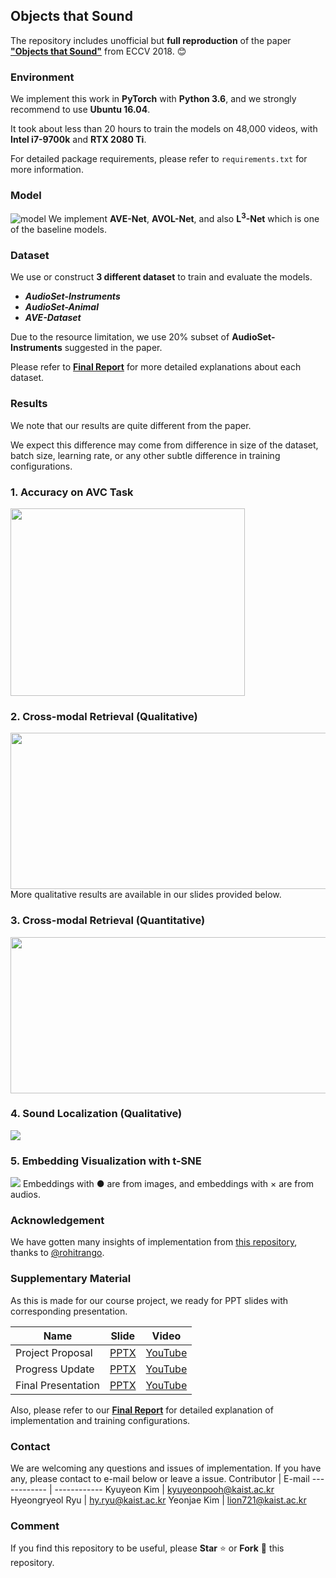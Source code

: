 ## Objects that Sound
The repository includes unofficial but **full reproduction** of the paper [**"Objects that Sound"**](https://arxiv.org/pdf/1712.06651.pdf) from ECCV 2018. :blush:

### Environment
We implement this work in **PyTorch** with **Python 3.6**, and we strongly recommend to use **Ubuntu 16.04**.

It took about less than 20 hours to train the models on 48,000 videos, with **Intel i7-9700k** and **RTX 2080 Ti**.

For detailed package requirements, please refer to `requirements.txt` for more information.

### Model
![model](material/models.png)
We implement **AVE-Net**, **AVOL-Net**, and also **L<sup>3</sup>-Net** which is one of the baseline models.

### Dataset
We use or construct **3 different dataset** to train and evaluate the models.
- __*AudioSet-Instruments*__
- __*AudioSet-Animal*__
- __*AVE-Dataset*__

Due to the resource limitation, we use 20% subset of **AudioSet-Instruments** suggested in the paper.

Please refer to [**Final Report**](material/CS570_Final_Report_Team7.pdf) for more detailed explanations about each dataset.

### Results

We note that our results are quite different from the paper.

We expect this difference may come from difference in size of the dataset, batch size, learning rate, or any other subtle difference in training configurations.

### 1. Accuracy on AVC Task
<img src="material/avc-task.png" width="375" height="300">

### 2. Cross-modal Retrieval (Qualitative)
<img src="material/cross-modal.png" width="540" height="250">
More qualitative results are available in our slides provided below.

### 3. Cross-modal Retrieval (Quantitative)
<img src="material/ndcg.png" width="900" height="250">

### 4. Sound Localization (Qualitative)
<img src="material/localization.png">

### 5. Embedding Visualization with t-SNE
<img src="material/tsne.png">
Embeddings with ● are from images, and embeddings with × are from audios.

### Acknowledgement
We have gotten many insights of implementation from [this repository](https://github.com/rohitrango/objects-that-sound), thanks to [@rohitrango](https://github.com/rohitrango).

### Supplementary Material

As this is made for our course project, we ready for PPT slides with corresponding presentation.

Name | Slide | Video
------------ | ------------- | ------------
Project Proposal | [PPTX](material/CS570_Project_Proposal.pptx) | [YouTube](https://www.youtube.com/watch?v=1aolFeAR9tE)
Progress Update | [PPTX](material/CS570_Progress_Update_Team7.pptx) | [YouTube](https://www.youtube.com/watch?v=JHKSmgU78Hk&t=1s)
Final Presentation | [PPTX](material/CS570_Final_Presentation_Team7.pptx) | [YouTube](https://www.youtube.com/watch?v=WuVhhyqgT6U&t=433s)

Also, please refer to our [**Final Report**](material/CS570_Final_Report_Team7.pdf) for detailed explanation of implementation and training configurations.

### Contact
We are welcoming any questions and issues of implementation. If you have any, please contact to e-mail below or leave a issue.
Contributor | E-mail
------------ | ------------
Kyuyeon Kim | kyuyeonpooh@kaist.ac.kr
Hyeongryeol Ryu | hy.ryu@kaist.ac.kr
Yeonjae Kim | lion721@kaist.ac.kr

### Comment
If you find this repository to be useful, please **Star** ⭐ or **Fork** 🍴 this repository.
